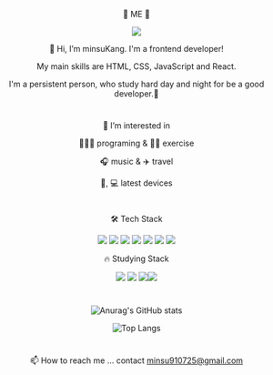 <div align="center">
	
📣  ME 📣

<a href="https://velog.io/@minsu8834"><img src="https://img.shields.io/badge/BLOG-blue?style=plastic&logo=BLOG&logoColor=wihte"></a>

	
👋 Hi, I’m minsuKang. I'm a frontend developer!
	
My main skills are HTML, CSS, JavaScript and React.
	
I'm a persistent person, who study hard day and night for be a good developer.🥰

#
	
👀 I’m interested in 
	
🧑🏻‍💻 programing & 💪🏻 exercise

🎧 music & ✈️ travel 

📱, 💻 latest devices

#

🛠 Tech Stack

<img src="https://img.shields.io/badge/html5-E34F26?style=plastic&logo=html5&logoColor=white"> <img src="https://img.shields.io/badge/css3-blue?style=plastic&logo=css3&logoColor=white"> <img src="https://img.shields.io/badge/styled--components-DB7093?style=plastic&logo=styled-components&logoColor=white"> <img src="https://img.shields.io/badge/javascript-F7DF1E?style=plastic&logo=javascript&logoColor=black"> <img src="https://img.shields.io/badge/react-61DAFB?style=plastic&logo=react&logoColor=black"> <img src="https://img.shields.io/badge/vue.js-4FC08D?style=plastic&logo=vue.js&logoColor=black"> <img src="https://img.shields.io/badge/vuetify-blue?style=plastic&logo=vuetify&logoColor=white">

🔥 Studying Stack

<img src="https://img.shields.io/badge/next.js-white?style=plastic&logo=next.js&logoColor=black"> <img src="https://img.shields.io/badge/redux-pink?style=plastic&logo=redux&logoColor=black"> <img src="https://img.shields.io/badge/typescript-blue?style=plastic&logo=typescript&logoColor=white"><img src="https://img.shields.io/badge/Jest-orange?style=plastic&logo=Jest&logoColor=white">

#
<!-- [![minsu kang's github stats](https://github-readme-stats.vercel.app/api?username=minchodang&show_icons=true&theme=aura) -->
	
![Anurag's GitHub stats](https://github-readme-stats.vercel.app/api?username=minchodang&count_private=true&show_icons=true&theme=aura)


![Top Langs](https://github-readme-stats.vercel.app/api/top-langs/?username=minchodang&layout=compact&theme=tokyonight)

#

📫 How to reach me ... contact minsu910725@gmail.com

</div>
